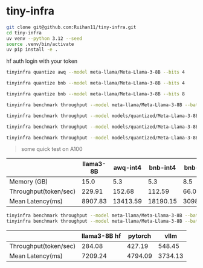 # tiny-infra

```bash
git clone git@github.com:Ruihan11/tiny-infra.git
cd tiny-infra
uv venv --python 3.12 --seed
source .venv/bin/activate
uv pip install -e .
```

hf auth login with your token

```bash
tinyinfra quantize awq --model meta-llama/Meta-Llama-3-8B --bits 4

tinyinfra quantize bnb --model meta-llama/Meta-Llama-3-8B --bits 4

tinyinfra quantize bnb --model meta-llama/Meta-Llama-3-8B --bits 8

tinyinfra benchmark throughput --model meta-llama/Meta-Llama-3-8B --batch-size 8 --num-tokens 256 --num-runs 20 

tinyinfra benchmark throughput --model models/quantized/Meta-Llama-3-8B-awq-int4 --batch-size 8 --num-tokens 256 --num-runs 20 

tinyinfra benchmark throughput --model models/quantized/Meta-Llama-3-8B-bnb-int4 --batch-size 8 --num-tokens 256 --num-runs 20 

tinyinfra benchmark throughput --model models/quantized/Meta-Llama-3-8B-bnb-int8 --batch-size 8 --num-tokens 256 --num-runs 20 
```
> some quick test on A100

| | llama3-8B | awq-int4 | bnb-int4 | bnb-int8 |
|-|-|-|-|-|
|Memory (GB)            |15.0|5.3|5.3|8.5|
|Throughput(token/sec)  |229.91|152.68|112.59|66.09|
|Mean Latency(ms)       |8907.83|13413.59|18190.15|30988.62|


```bash
tinyinfra benchmark throughput --model meta-llama/Meta-Llama-3-8B --batch-size 8 --num-tokens 256 --num-runs 20 --wrapper hf
tinyinfra benchmark throughput --model meta-llama/Meta-Llama-3-8B --batch-size 8 --num-tokens 256 --num-runs 20 --wrapper customized
```
| | llama3-8B hf| pytorch | vllm |
|-|-|-|-|
|Throughput(token/sec)  |284.08|427.19|548.45|
|Mean Latency(ms)       |7209.24|4794.09|3734.13|





